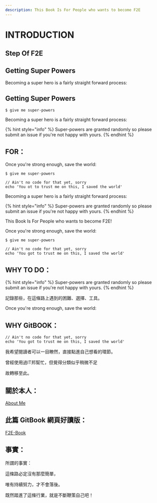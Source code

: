 ```yaml
---
description: This Book Is For People who wants to become F2E
---
```


# INTRODUCTION

## Step Of F2E

## Getting Super Powers

Becoming a super hero is a fairly straight forward process:

## Getting Super Powers

```
$ give me super-powers
```

Becoming a super hero is a fairly straight forward process:

{% hint style="info" %}
 Super-powers are granted randomly so please submit an issue if you're not happy with yours.
{% endhint %}

## FOR：

Once you're strong enough, save the world:

```
$ give me super-powers
```

```
// Ain't no code for that yet, sorry
echo 'You ot to trust me on this, I saved the world'
```

Becoming a super hero is a fairly straight forward process:



{% hint style="info" %}
 Super-powers are granted randomly so please submit an issue if you're not happy with yours.
{% endhint %}

This Book Is For People who wants to become F2E!

Once you're strong enough, save the world:

```
$ give me super-powers
```

```
// Ain't no code for that yet, sorry
echo 'You got to trust me on this, I saved the world'
```

## WHY  TO DO：

{% hint style="info" %}
 Super-powers are granted randomly so please submit an issue if you're not happy with yours.
{% endhint %}

記錄那些，在這條路上遇到的困難、選擇、工具。

Once you're strong enough, save the world:

## WHY  GitBOOK：

```
// Ain't no code for that yet, sorry
echo 'You got to trust me on this, I saved the world'
```

我希望閱讀者可以一目瞭然，直接點進自己想看的環節。





曾經使用過IT邦幫忙，但覺得分類似乎稍微不足

故轉移至此。

## 關於本人：

[About Me](https://liugoldent.github.io/LgtProfile/profile.html)

## 此篇 GitBook 網頁好讀版：

[F2E-Book](https://liugoldent.gitbook.io/workspace/)

## 事實：

所謂的事實：  
  
這條路必定沒有那麼簡單，

唯有持續努力，才不會落後。

既然踏進了這條行業，就是不斷鞭策自己吧！



